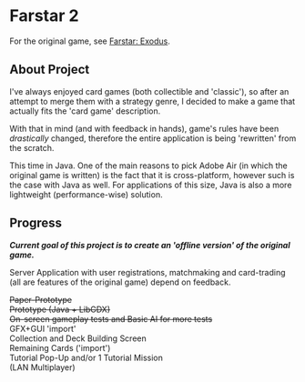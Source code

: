 # Farstar 2  
  
For the original game, see [Farstar: Exodus](https://github.com/Dark-Gran/Farstar-Exodus).  
  
## About Project  
  
I've always enjoyed card games (both collectible and 'classic'), so after an attempt to merge them with a strategy genre, I decided to make a game that actually fits the 'card game' description.  
  
With that in mind (and with feedback in hands), game's rules have been _drastically_ changed, therefore the entire application is being 'rewritten' from the scratch.  
  
This time in Java. One of the main reasons to pick Adobe Air (in which the original game is written) is the fact that it is cross-platform, however such is the case with Java as well. For applications of this size, Java is also a more lightweight (performance-wise) solution.  
  
  
## Progress  
  
**_Current goal of this project is to create an 'offline version' of the original game._**  
  
Server Application with user registrations, matchmaking and card-trading (all are features of the original game) depend on feedback.  
  
~~Paper-Prototype~~  
~~Prototype (Java + LibGDX)~~  
~~On-screen gameplay tests and Basic AI for more tests~~  
GFX+GUI 'import'  
Collection and Deck Building Screen  
Remaining Cards ('import')  
Tutorial Pop-Up and/or 1 Tutorial Mission  
(LAN Multiplayer)  
  
